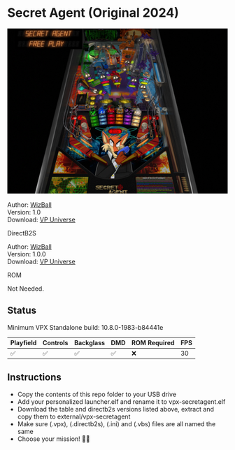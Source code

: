 # Secret Agent (Original 2024)

![Table Preview](https://github.com/Bla1ze/vpx-images/blob/main/vpx-secretagent.png)

Author: [WizBall](https://vpuniverse.com/profile/16604-wizball/)  
Version: 1.0  
Download: [VP Universe](https://vpuniverse.com/files/file/21646-secret-agent-original-2024-v10/)

DirectB2S
 
Author: [WizBall](https://vpuniverse.com/profile/16604-wizball/)  
Version: 1.0.0  
Download: [VP Universe](https://vpuniverse.com/files/file/21645-secret-agent-original-2024-2-3-screen-backglass/)

ROM

Not Needed.

## Status 

Minimum VPX Standalone build: 10.8.0-1983-b84441e

| Playfield | Controls | Backglass | DMD | ROM Required | FPS | 
|-----------|----------|-----------|-----|--------------|-----|
| :white_check_mark: | :white_check_mark: | :white_check_mark: | :white_check_mark: | :x: | 30 |

## Instructions


- Copy the contents of this repo folder to your USB drive
- Add your personalized launcher.elf and rename it to vpx-secretagent.elf
- Download the table and directb2s versions listed above, extract and copy them to external/vpx-secretagent
- Make sure (.vpx), (.directb2s), (.ini) and (.vbs) files are all named the same
- Choose your mission! 🕵️‍♂️
